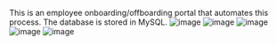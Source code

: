 This is an employee onboarding/offboarding portal that automates this process.
The database is stored in MySQL.
![image](https://github.com/user-attachments/assets/0abdd998-b0b3-4e15-b049-4d83244ae168)
![image](https://github.com/user-attachments/assets/ded88ca9-ce2c-4e10-a82b-a959d07b70de)
![image](https://github.com/user-attachments/assets/d05f8ca2-39ac-4f12-b809-3e7125c509d6)
![image](https://github.com/user-attachments/assets/b3d54bfa-fe0e-4ddf-84be-13f393d03933)
![image](https://github.com/user-attachments/assets/e66e821b-ca4a-44a0-807e-5ec0f7ee3631)
